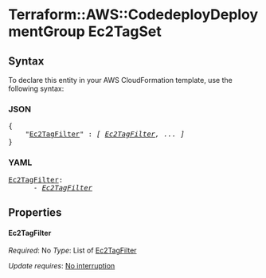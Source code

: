 # Terraform::AWS::CodedeployDeploymentGroup Ec2TagSet

## Syntax

To declare this entity in your AWS CloudFormation template, use the following syntax:

### JSON

<pre>
{
    "<a href="#ec2tagfilter" title="Ec2TagFilter">Ec2TagFilter</a>" : <i>[ <a href="ec2tagset-ec2tagfilter.md">Ec2TagFilter</a>, ... ]</i>
}
</pre>

### YAML

<pre>
<a href="#ec2tagfilter" title="Ec2TagFilter">Ec2TagFilter</a>: <i>
      - <a href="ec2tagset-ec2tagfilter.md">Ec2TagFilter</a></i>
</pre>

## Properties

#### Ec2TagFilter

_Required_: No
_Type_: List of <a href="ec2tagset-ec2tagfilter.md">Ec2TagFilter</a>

_Update requires_: [No interruption](https://docs.aws.amazon.com/AWSCloudFormation/latest/UserGuide/using-cfn-updating-stacks-update-behaviors.html#update-no-interrupt)

